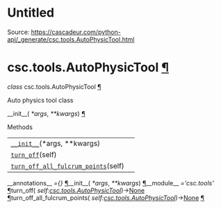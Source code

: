 # Untitled

Source: https://cascadeur.com/python-api/_generate/csc.tools.AutoPhysicTool.html

# csc.tools.AutoPhysicTool [¶](https://cascadeur.com/python-api/_generate/csc.tools.AutoPhysicTool.html\#csc-tools-autophysictool "Permalink to this heading")

_class_ csc.tools.AutoPhysicTool [¶](https://cascadeur.com/python-api/_generate/csc.tools.AutoPhysicTool.html#csc.tools.AutoPhysicTool "Permalink to this definition")

Auto physics tool class

\_\_init\_\_( _\*args_, _\*\*kwargs_) [¶](https://cascadeur.com/python-api/_generate/csc.tools.AutoPhysicTool.html#csc.tools.AutoPhysicTool.__init__ "Permalink to this definition")

Methods

|     |     |
| --- | --- |
| [`__init__`](https://cascadeur.com/python-api/csc.html#csc.tools.AutoPhysicTool.__init__ "csc.tools.AutoPhysicTool.__init__")(\*args, \*\*kwargs) |  |
| [`turn_off`](https://cascadeur.com/python-api/csc.html#csc.tools.AutoPhysicTool.turn_off "csc.tools.AutoPhysicTool.turn_off")(self) |  |
| [`turn_off_all_fulcrum_points`](https://cascadeur.com/python-api/csc.html#csc.tools.AutoPhysicTool.turn_off_all_fulcrum_points "csc.tools.AutoPhysicTool.turn_off_all_fulcrum_points")(self) |  |

\_\_annotations\_\_ _={}_ [¶](https://cascadeur.com/python-api/_generate/csc.tools.AutoPhysicTool.html#csc.tools.AutoPhysicTool.__annotations__ "Permalink to this definition")\_\_init\_\_( _\*args_, _\*\*kwargs_) [¶](https://cascadeur.com/python-api/_generate/csc.tools.AutoPhysicTool.html#id0 "Permalink to this definition")\_\_module\_\_ _='csc.tools'_ [¶](https://cascadeur.com/python-api/_generate/csc.tools.AutoPhysicTool.html#csc.tools.AutoPhysicTool.__module__ "Permalink to this definition")turn\_off( _self:[csc.tools.AutoPhysicTool](https://cascadeur.com/python-api/csc.html#csc.tools.AutoPhysicTool "csc.tools.AutoPhysicTool")_)→[None](https://docs.python.org/3/library/constants.html#None "(in Python v3.13)") [¶](https://cascadeur.com/python-api/_generate/csc.tools.AutoPhysicTool.html#csc.tools.AutoPhysicTool.turn_off "Permalink to this definition")turn\_off\_all\_fulcrum\_points( _self:[csc.tools.AutoPhysicTool](https://cascadeur.com/python-api/csc.html#csc.tools.AutoPhysicTool "csc.tools.AutoPhysicTool")_)→[None](https://docs.python.org/3/library/constants.html#None "(in Python v3.13)") [¶](https://cascadeur.com/python-api/_generate/csc.tools.AutoPhysicTool.html#csc.tools.AutoPhysicTool.turn_off_all_fulcrum_points "Permalink to this definition")